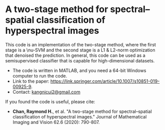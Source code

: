 # A two-stage method for spectral–spatial classification of hyperspectral images

This code is an implementation of the two-stage method, where the first stage is a \nu-SVM and the second stage is a L1 & L2-norm optimization that denoised the prediction.
In general, this code can be used as a semisupervised classifier that is capable for high-dimensional datasets.
- The code is written in MATLAB, and you need a 64-bit Windows computer to run the code.
- Link to the paper: https://link.springer.com/article/10.1007/s10851-019-00925-9.
- Contact: kangnicui2@gmail.com

If you found the code is useful, please cite:
- **Chan, Raymond H.**, et al. "A two-stage method for spectral–spatial classification of hyperspectral images." Journal of Mathematical Imaging and Vision 62.6 (2020): 790-807.

